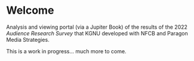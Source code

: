 # Welcome

Analysis and viewing portal (via a Jupiter Book) of the results of the 2022 *Audience Research Survey* that KGNU developed with NFCB and Paragon Media Strategies.

This is a work in progress...  much more to come.

